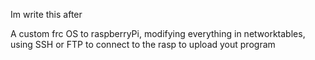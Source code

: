 Im write this after

A custom frc OS to raspberryPi, modifying everything in networktables, using SSH or FTP to connect to the rasp to upload yout program
